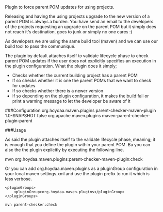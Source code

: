 Plugin to force parent POM updates for using projects.

Releasing and having the using projects upgrade to the new version of a parent POM is always a burden. You have send
an email to the developers of the projects requesting an upgrade on the parent POM but it simply does not reach it's
destination, goes to junk or simply no one cares :)

As developers we are using the same build tool (maven) and we can use our build tool to pass the communiqué.

The plugin by default attaches itself to validate lifecycle phase to check parent POM updates if the user does not
explicitly specifies an execution in the plugin configuration. What the plugin does it simply;
 - Checks whether the current building project has a parent POM
 - If so checks whether it is one the parent POMs that we want to check for updates
 - If so checks whether there is a newer version
 - If so depending on the plugin configuration, it makes the build fail or print a warning message to let the developer be aware of it

###Configuration
<plugin>
    <groupId>org.hoydaa.maven.plugins</groupId>
    <artifactId>parent-checker-maven-plugin</artifactId>
    <version>1.0-SNAPSHOT</version>
    <!--<executions>
        <execution>
            <goals>
                <goal>check</goal>
            </goals>
        </execution>
    </executions>-->
    <configuration>
        <!-- If true makes the build fail when there is a newer version for the parent POM -->
        <forceUpgrade>false</forceUpgrade>
        <!-- The parent POM artifacts to check for update, you can make the plugin check for more than one parent POM -->
        <checkArtifacts>
            <artifact>
                <groupId>org.apache.maven.plugins</groupId>
                <artifactId>maven-parent-checker-plugin-parent</artifactId>
            </artifact>
        </checkArtifacts>
    </configuration>
</plugin>

###Usage

As said the plugin attaches itself to the validate lifecycle phase, meaning; it is enough that you define the plugin
within your parent POM. Bu you can also the the plugin explicitly by executing the following line.

mvn org.hoydaa.maven.plugins:parent-checker-maven-plugin:check

Or you can add org.hoydaa.maven.plugins as a pluginGroup configuration in your local maven settings.xml and use the
plugin prefix to run it which is less verbose.

    <pluginGroups>
        <pluginGroup>org.hoydaa.maven.plugins</pluginGroup>
    </pluginGroups>

    mvn parent-checker:check